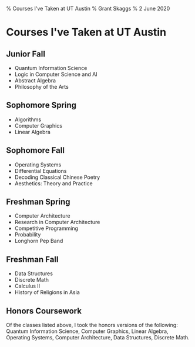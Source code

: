 % Courses I've Taken at UT Austin 
% Grant Skaggs 
% 2 June 2020

# Courses I've Taken at UT Austin

## Junior Fall
* Quantum Information Science 
* Logic in Computer Science and AI 
* Abstract Algebra 
* Philosophy of the Arts 

## Sophomore Spring
* Algorithms 
* Computer Graphics 
* Linear Algebra 

## Sophomore Fall
* Operating Systems 
* Differential Equations
* Decoding Classical Chinese Poetry 
* Aesthetics: Theory and Practice 

## Freshman Spring
* Computer Architecture
* Research in Computer Architecture
* Competitive Programming
* Probability
* Longhorn Pep Band

## Freshman Fall
* Data Structures
* Discrete Math
* Calculus II 
* History of Religions in Asia

## Honors Coursework

Of the classes listed above, I took the honors versions of the following: Quantum Information Science, Computer Graphics, Linear Algebra, Operating Systems, Computer Architecture, Data Structures, Discrete Math.


